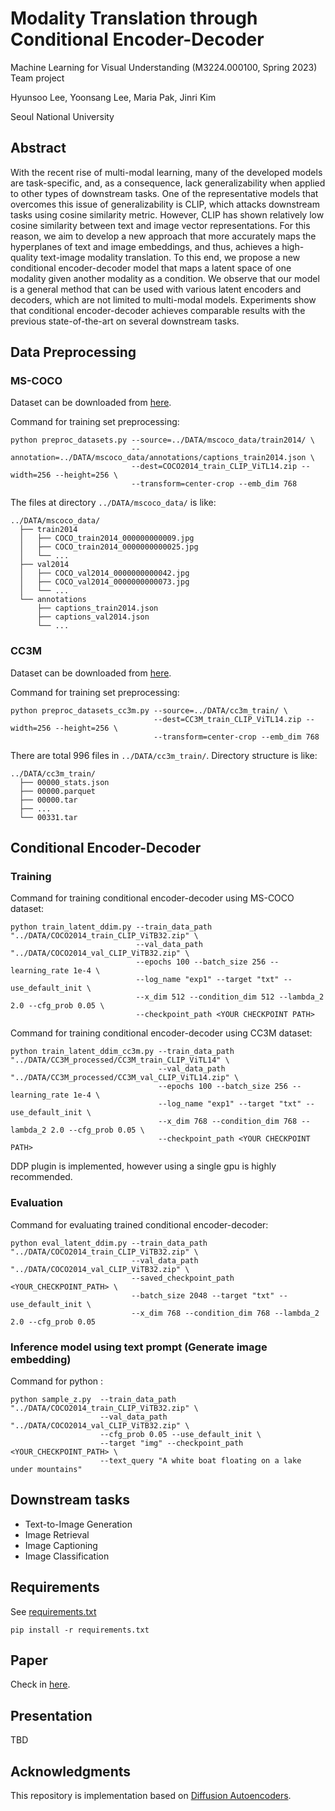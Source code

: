 # Modality Translation through Conditional Encoder-Decoder

Machine Learning for Visual Understanding (M3224.000100, Spring 2023) Team project

Hyunsoo Lee, Yoonsang Lee, Maria Pak, Jinri Kim

Seoul National University

## Abstract

With the recent rise of multi-modal learning, many of the developed models are task-specific, and, as a consequence, lack generalizability when applied to other types of downstream tasks. One of the representative models that overcomes this issue of generalizability is CLIP, which attacks downstream tasks using cosine similarity metric. However, CLIP has shown relatively low cosine similarity between text and image vector representations. For this reason, we aim to develop a new approach that more accurately maps the hyperplanes of text and image embeddings, and thus, achieves a high-quality text-image modality translation. To this end, we propose a new conditional encoder-decoder model that maps a latent space of one modality given another modality as a condition. We observe that our model is a general method that can be used with various latent encoders and decoders, which are not limited to multi-modal models. Experiments show that conditional encoder-decoder achieves comparable results with the previous state-of-the-art on several downstream tasks. 

## Data Preprocessing

### MS-COCO

Dataset can be downloaded from [here](https://cocodataset.org/#download).

Command for training set preprocessing:

```
python preproc_datasets.py --source=../DATA/mscoco_data/train2014/ \
                           --annotation=../DATA/mscoco_data/annotations/captions_train2014.json \
                           --dest=COCO2014_train_CLIP_ViTL14.zip --width=256 --height=256 \
                           --transform=center-crop --emb_dim 768
```

The files at directory `../DATA/mscoco_data/` is like:

```
../DATA/mscoco_data/
  ├── train2014
  │   ├── COCO_train2014_000000000009.jpg
  │   ├── COCO_train2014_0000000000025.jpg
  │   └── ...
  ├── val2014
  │   ├── COCO_val2014_0000000000042.jpg
  │   ├── COCO_val2014_0000000000073.jpg
  │   └── ...
  └── annotations
      ├── captions_train2014.json
      ├── captions_val2014.json
      └── ...
``` 


### CC3M

Dataset can be downloaded from [here](https://github.com/rom1504/img2dataset/blob/main/dataset_examples/cc3m.md). 

Command for training set preprocessing:

```
python preproc_datasets_cc3m.py --source=../DATA/cc3m_train/ \
                                --dest=CC3M_train_CLIP_ViTL14.zip --width=256 --height=256 \
                                --transform=center-crop --emb_dim 768
```

There are total 996 files in `../DATA/cc3m_train/`. Directory structure is like:

```
../DATA/cc3m_train/
  ├── 00000_stats.json
  ├── 00000.parquet
  ├── 00000.tar
  ├── ...
  └── 00331.tar
``` 

## Conditional Encoder-Decoder

### Training

Command for training conditional encoder-decoder using MS-COCO dataset: 

```
python train_latent_ddim.py --train_data_path "../DATA/COCO2014_train_CLIP_ViTB32.zip" \
                            --val_data_path "../DATA/COCO2014_val_CLIP_ViTB32.zip" \
                            --epochs 100 --batch_size 256 --learning_rate 1e-4 \
                            --log_name "exp1" --target "txt" --use_default_init \
                            --x_dim 512 --condition_dim 512 --lambda_2 2.0 --cfg_prob 0.05 \
                            --checkpoint_path <YOUR CHECKPOINT PATH>
```

Command for training conditional encoder-decoder using CC3M dataset: 

```
python train_latent_ddim_cc3m.py --train_data_path "../DATA/CC3M_processed/CC3M_train_CLIP_ViTL14" \
                                 --val_data_path "../DATA/CC3M_processed/CC3M_val_CLIP_ViTL14.zip" \
                                 --epochs 100 --batch_size 256 --learning_rate 1e-4 \
                                 --log_name "exp1" --target "txt" --use_default_init \
                                 --x_dim 768 --condition_dim 768 --lambda_2 2.0 --cfg_prob 0.05 \
                                 --checkpoint_path <YOUR CHECKPOINT PATH>
```

DDP plugin is implemented, however using a single gpu is highly recommended.

### Evaluation

Command for evaluating trained conditional encoder-decoder: 

```
python eval_latent_ddim.py --train_data_path "../DATA/COCO2014_train_CLIP_ViTB32.zip" \
                           --val_data_path "../DATA/COCO2014_val_CLIP_ViTB32.zip" \
                           --saved_checkpoint_path <YOUR_CHECKPOINT_PATH> \
                           --batch_size 2048 --target "txt" --use_default_init \
                           --x_dim 768 --condition_dim 768 --lambda_2 2.0 --cfg_prob 0.05
```

### Inference model using text prompt (Generate image embedding)

Command for python : 

```
python sample_z.py  --train_data_path "../DATA/COCO2014_train_CLIP_ViTB32.zip" \
                    --val_data_path "../DATA/COCO2014_val_CLIP_ViTB32.zip" \
                    --cfg_prob 0.05 --use_default_init \
                    --target "img" --checkpoint_path <YOUR_CHECKPOINT_PATH> \
                    --text_query "A white boat floating on a lake under mountains"
```

## Downstream tasks

- Text-to-Image Generation
- Image Retrieval
- Image Captioning
- Image Classification

## Requirements

See [requirements.txt](https://github.com/frogyunmax/MLVU-project/blob/main/requirements.txt)

```
pip install -r requirements.txt
```

## Paper

Check in [here](https://drive.google.com/file/d/1nXQzt6FHOkRugbepxe6ukWz76u_oP-Ln/view?usp=sharing).

## Presentation

TBD


## Acknowledgments

This repository is implementation based on [Diffusion Autoencoders](https://github.com/phizaz/diffae).
